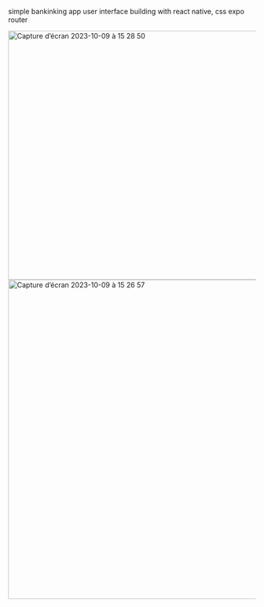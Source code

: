 simple bankinking app user interface building with react native, css expo router

<img width="506" alt="Capture d’écran 2023-10-09 à 15 28 50" src="https://github.com/Pagnol237/bankingApp/assets/99295070/a46c5391-c567-4d4c-aeb1-8ece0d877e94">
<img width="649" alt="Capture d’écran 2023-10-09 à 15 26 57" src="https://github.com/Pagnol237/bankingApp/assets/99295070/bfb62660-d6b8-4944-a4e2-1da4681d0b70">
